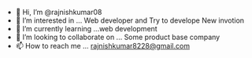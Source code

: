 - 👋 Hi, I’m @rajnishkumar08
- 👀 I’m interested in ... Web developer and Try to develope New invotion 
- 🌱 I’m currently learning ...web development
- 💞️ I’m looking to collaborate on ... Some product base company 
- 📫 How to reach me ... rajnishkumar8228@gmail.com

<!---
rajnishkumar08/rajnishkumar08 is a ✨ special ✨ repository because its `README.md` (this file) appears on your GitHub profile.
You can click the Preview link to take a look at your changes.
--->
